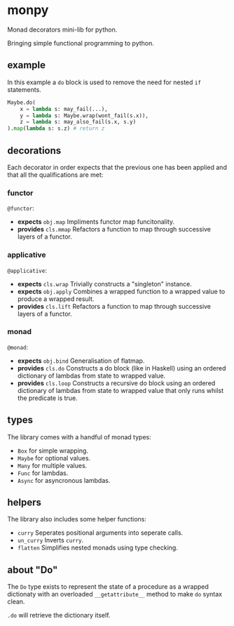 # monpy
Monad decorators mini-lib for python.

Bringing simple functional programming to python.

## example
In this example a `do` block is used to remove the need for nested `if` statements.
```py
Maybe.do(
    x = lambda s: may_fail(...),
    y = lambda s: Maybe.wrap(wont_fail(s.x)),
    z = lambda s: may_also_fail(s.x, s.y)
).map(lambda s: s.z) # return z
```

## decorations
Each decorator in order expects that the previous one has been applied and that all the qualifications are met:

### functor
`@functor`:
- **expects** `obj.map` Impliments functor map funcitonality.
- **provides** `cls.mmap` Refactors a function to map through successive layers of a functor.

### applicative
`@applicative`:
- **expects** `cls.wrap` Trivially constructs a "singleton" instance.
- **expects** `obj.apply` Combines a wrapped function to a wrapped value to produce a wrapped result.
- **provides** `cls.lift` Refactors a function to map through successive layers of a functor.

### monad
`@monad`:
- **expects** `obj.bind` Generalisation of flatmap.
- **provides** `cls.do` Constructs a do block (like in Haskell) using an ordered dictionary of lambdas from state to wrapped value.
- **provides** `cls.loop` Constructs a recursive do block using an ordered dictionary of lambdas from state to wrapped value that only runs whilst the predicate is true.

## types
The library comes with a handful of monad types:
- `Box` for simple wrapping.
- `Maybe` for optional values.
- `Many` for multiple values.
- `Func` for lambdas.
- `Async` for asyncronous lambdas.

## helpers
The library also includes some helper functions:
- `curry` Seperates positional arguments into seperate calls.
- `un_curry` Inverts `curry`.
- `flatten` Simplifies nested monads using type checking.


## about "Do"
The `Do` type exists to represent the state of a procedure as a wrapped dictionaty with an overloaded `__getattribute__` method to make `do` syntax clean.

`.do` will retrieve the dictionary itself.

